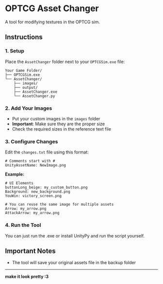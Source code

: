 # OPTCG Asset Changer

A tool for modifying textures in the OPTCG sim.

## Instructions

### 1. Setup
Place the `AssetChanger` folder next to your `OPTCGSim.exe` file:
```
Your Game Folder/
├── OPTCGSim.exe
└── AssetChanger/
    ├── images/
    ├── output/
    ├── AssetChanger.exe
    └── AssetChanger.py
```

### 2. Add Your Images
- Put your custom images in the `images` folder
- **Important**: Make sure they are the proper size
- Check the required sizes in the reference text file

### 3. Configure Changes
Edit the `changes.txt` file using this format:
```
# Comments start with #
UnityAssetName: NewImage.png
```

**Example:**
```
# UI Elements
buttonLong_beige: my_custom_button.png
Background: new_background.png
YouWin: victory_screen.png

# You can reuse the same image for multiple assets
Arrow: my_arrow.png
AttackArrow: my_arrow.png
```

### 4. Run the Tool
You can just run the .exe or install UnityPy and run the script yourself.
## Important Notes

- The tool will save your original assets file in the backup folder

---

**make it look pretty :3**  